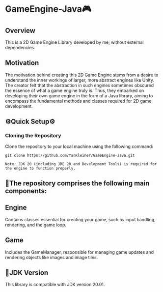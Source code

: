 # GameEngine-Java🎮

## Overview
This is a 2D Game Engine Library developed by me, without external dependencies.

## Motivation
The motivation behind creating this 2D Game Engine stems from a desire to understand the inner workings of larger, more abstract engines like Unity. The creator felt that the abstraction in such engines sometimes obscured the essence of what a game engine truly is. Thus, they embarked on developing their own game engine in the form of a Java library, aiming to encompass the fundamental methods and classes required for 2D game development.

## ⚙️Quick Setup⚙️
### Cloning the Repository
Clone the repository to your local machine using the following command:

```shell
git clone https://github.com/YanKleiner/GameEngine-Java.git
```
```shell
Note: JDK 20 (including JRE 20 and Development Tools) is required for the engine to function properly.
```

## 🔧The repository comprises the following main components:

## Engine
Contains classes essential for creating your game, such as input handling, rendering, and the game loop.

## Game
Includes the GameManager, responsible for managing game updates and rendering objects like images and image tiles.

## 🔗JDK Version
This library is compatible with JDK version 20.01.
